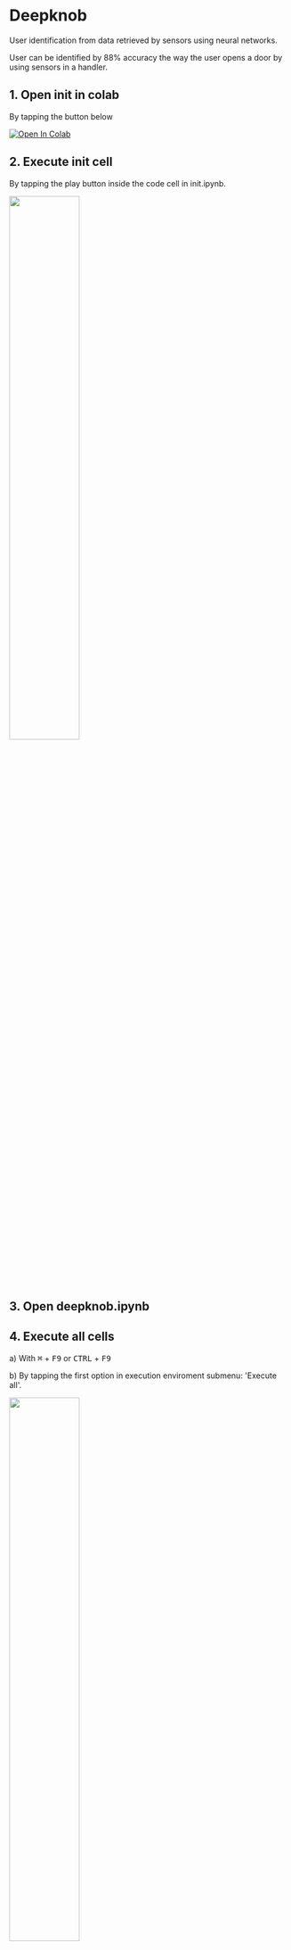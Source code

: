 # Deepknob

User identification from data retrieved by sensors using neural networks. 

User can be identified by 88% accuracy the way the user opens a door by using sensors in a handler.

## 1. Open init in colab

By tapping the button below

[![Open In Colab](https://colab.research.google.com/assets/colab-badge.svg)](https://colab.research.google.com/github/AlfredoFernandezGuaza/deepknob/blob/master/init.ipynb)

## 2. Execute init cell

By tapping the play button inside the code cell in init.ipynb.

<img src="https://user-images.githubusercontent.com/107152988/173199809-032433d0-d4df-4e80-b2ef-adbc092993e7.png" width="50%" />

## 3. Open deepknob.ipynb

## 4. Execute all cells

a) With <kbd>&#8984;</kbd> + <kbd>F9</kbd> or <kbd>CTRL</kbd> + <kbd>F9</kbd>

b) By tapping the first option in execution enviroment submenu: 'Execute all'.

<img src="https://user-images.githubusercontent.com/107152988/173200201-94000e5d-bbaf-4312-8d7c-98fb53734f8c.png" width="50%" />

## 5. Be Patience and Wait for Results, I've got 88% mean and median accuracy

¿Can you improve it by changing the model, the optimizer, the learning rate or the batch size?, you could also try modifing the callbacks.

Measures done by K-fold iterative with shuffle done before each iteration with k=4 and 10 iterations.


